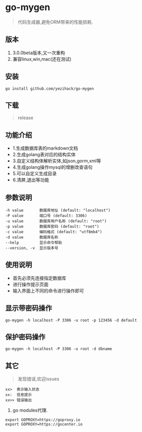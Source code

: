 # go-mygen
> 代码生成器,避免ORM带来的性能损耗.

## 版本
1. 3.0.0beta版本,又一次重构
1. 兼容linux,win,mac(还在测试)

## 安装
```
go install github.com/yezihack/go-mygen
```
## 下载
> release

## 功能介绍
- 1.生成数据库表的markdown文档
- 2.生成golang表对应的结构实体
- 3.自定义结构体解析实体,如json,gorm,xml等
- 4.生成golang操作mysql的增删改查语句
- 5.可以自定义生成目录
- 6.清屏,退出等功能


## 参数说明
```
-h value       数据库地址 (default: "localhost")
-P value       端口号 (default: 3306)
-u value       数据库用户名称 (default: "root")
-p value       数据库密码 (default: "root")
-c value       编码格式 (default: "utf8mb4")
-d value       数据库名称
--help         显示命令帮助
--version, -v  显示版本号
```

## 使用说明
- 首先必须先连接指定数据库
- 进行操作提示页面
- 输入界面上不同的命令进行操作即可

## 显示带密码操作
```
go-mygen -h localhost -P 3306 -u root -p 123456 -d default
```

## 保护密码操作
```
go-mygen -h localhost -P 3306 -u root -d dbname
```

## 其它
> 发现错误,欢迎issues
```
xx>  表示输入状态
xx:  信息提示
xx>> 错误输出
```

1. go modules代理.
```
export GOPROXY=https://goproxy.io
export GOPROXY=https://gocenter.io
```
